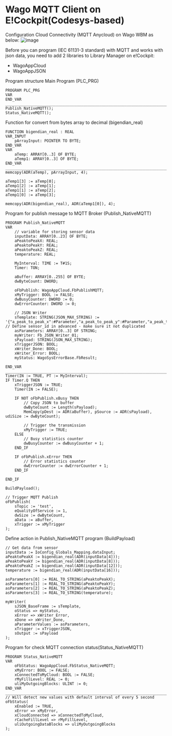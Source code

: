# Wago MQTT Client on E!Cockpit(Codesys-based)

Configuration Cloud Connectivity (MQTT Anycloud) on Wago WBM as below:
![image](https://user-images.githubusercontent.com/19525030/138884622-c57d5a61-50fa-4fce-a311-4cf9df2f4b2e.png)

Before you can program (IEC 61131-3 standard) with MQTT and works with json data, you need to add 2 libraries to Library Manager on e!Cockpit:
- WagoAppCloud
- WagoAppJSON

Program structure Main Program (PLC_PRG)
```
PROGRAM PLC_PRG
VAR
END_VAR
________________________________________________________________________________________________
Publish_NativeMQTT();
Status_NativeMQTT();
```
Function for convert from bytes array to decimal (bigendian_real)
```
FUNCTION bigendian_real : REAL
VAR_INPUT
	pArrayInput: POINTER TO BYTE;
END_VAR
VAR
	aTemp: ARRAY[0..3] OF BYTE;
	aTemp1: ARRAY[0..3] OF BYTE;
END_VAR
________________________________________________________________________________________________
memcopy(ADR(aTemp), pArrayInput, 4);

aTemp1[3] := aTemp[0];
aTemp1[2] := aTemp[1];
aTemp1[1] := aTemp[2];
aTemp1[0] := aTemp[3];

memcopy(ADR(bigendian_real), ADR(aTemp1[0]), 4);
```
Program for publish message to MQTT Broker (Publish_NativeMQTT)
```
PROGRAM Publish_NativeMQTT
VAR
	// variable for storing sensor data
	inputData: ARRAY[0..23] OF BYTE;
	aPeaktoPeakX: REAL;
	aPeaktoPeakY: REAL;
	aPeaktoPeakZ: REAL;
	temperature: REAL;

	MyInterval: TIME := T#1S;
	Timer: TON;
	
	aBuffer: ARRAY[0..255] OF BYTE;
	dwByteCount: DWORD;
	
	oFbPublish: WagoAppCloud.FbPublishMQTT;
	xMyTrigger: BOOL := FALSE;
	dwBusyCounter: DWORD := 0;
	dwErrorCounter: DWORD := 0;
	
	// JSON Writer
	sTemplate: STRING(JSON_MAX_STRING) := '{"a_peak_to_peak_x":#Parameter,"a_peak_to_peak_y":#Parameter,"a_peak_to_peak_z":#Parameter,"temperature":#Parameter,"sensor_id":"1"}'; // Define sensor_id in advanced - make sure it not duplicated
	asParameters: ARRAY[0..3] OF STRING;
	myWriter: Fb_JSON_Writer_01;
	sPayload: STRING(JSON_MAX_STRING);
	xTriggerJSON: BOOL;
	xWriter_Done: BOOL;
	xWriter_Error: BOOL;
	myStatus: WagoSysErrorBase.FbResult;
	
END_VAR
________________________________________________________________________________________________
Timer(IN := TRUE, PT := MyInterval);
IF Timer.Q THEN
	xTriggerJSON := TRUE;
	Timer(IN := FALSE);
	
	IF NOT oFbPublish.xBusy THEN
		// Copy JSON to buffer
		dwByteCount := Length(sPayload);
		MemCopy(pDest := ADR(aBuffer), pSource := ADR(sPayload), udiSize := dwByteCount);
		
		// Trigger the transmission
		xMyTrigger := TRUE;
	ELSE
		// Busy statistics counter
		dwBusyCounter := dwBusyCounter + 1;		
	END_IF
	
	IF oFbPublish.xError THEN
		// Error statistics counter
		dwErrorCounter := dwErrorCounter + 1;
	END_IF
	
END_IF

BuildPayload();

// Trigger MQTT Publish
oFbPublish(
	sTopic := 'test',
	eQualityOfService := 1,
	dwSize := dwByteCount,
	aData := aBuffer,
	xTrigger := xMyTrigger
);
```
Define action in Publish_NativeMQTT program (BuildPayload)
```
// Get data from sensor
inputData := IoConfig_Globals_Mapping.dataInput;
aPeaktoPeakX := bigendian_real(ADR(inputData[4]));
aPeaktoPeakY := bigendian_real(ADR(inputData[8]));
aPeaktoPeakZ := bigendian_real(ADR(inputData[12]));
temperature := bigendian_real(ADR(inputData[16]));

asParameters[0] := REAL_TO_STRING(aPeaktoPeakX);
asParameters[1] := REAL_TO_STRING(aPeaktoPeakY);
asParameters[2] := REAL_TO_STRING(aPeaktoPeakZ);
asParameters[3] := REAL_TO_STRING(temperature);

myWriter(
	sJSON_BaseFrame := sTemplate,
	oStatus => myStatus,
	xError => xWriter_Error,
	xDone => xWriter_Done,
	aParameterValues := asParameters,
	xTrigger := xTriggerJSON,
	sOutput := sPayload
);
```
Program for check MQTT connection status(Status_NativeMQTT)
```
PROGRAM Status_NativeMQTT
VAR
	oFbStatus: WagoAppCloud.FbStatus_NativeMQTT;
	xMyError: BOOL := FALSE;
	xConnectedToMyCloud: BOOL := FALSE;
	rMyFillLevel: REAL := 0;
	uliMyOutgoingBlocks: ULINT := 0;
END_VAR
________________________________________________________________________________________________
// Will detect new values with default interval of every 5 second
oFbStatus(
	xEnabled := TRUE,
	xError => xMyError,
	xCloudConnected => xConnectedToMyCloud,
	rCacheFillLevel => rMyFillLevel,
	uliOutgoingDataBlocks => uliMyOutgoingBlocks
);
```
